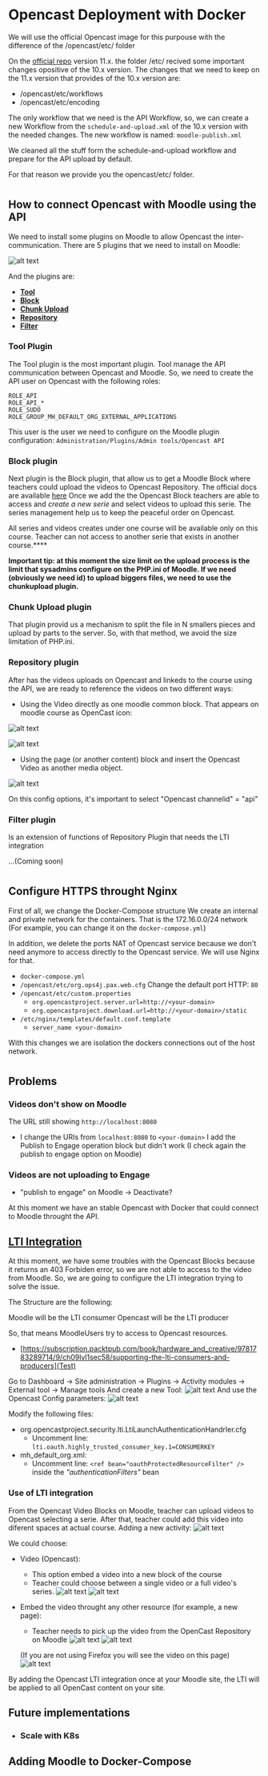 # Opencast Deployment with Docker
We will use the official Opencast image for this purpouse with the difference of the /opencast/etc/ folder

On the [official repo](https://github.com/opencast/opencast) version 11.x. the folder /etc/ recived some important changes opositive of the 10.x version. 
The changes that we need to keep on the 11.x version that provides of the 10.x version are:
- /opencast/etc/workflows
- /opencast/etc/encoding

The only workflow that we need is the API Workflow, so, we can create a new Workflow from the `schedule-and-upload.xml` of the 10.x version with the needed changes.
The new workflow is named: `moodle-publish.xml`

We cleaned all the stuff form the schedule-and-upload workflow and prepare for the API upload by default.

For that reason we provide you the opencast/etc/ folder.
#
## How to connect Opencast with Moodle using the API

We need to install some plugins on Moodle to allow Opencast the inter-communication. There are 5 plugins that we need to install on Moodle:

![alt text](https://github.com/mugenulnar/docker-opencast/blob/main/README/Pasted_image_20220110093805_1.png?raw=true)

And the plugins are:
-   **[Tool](https://moodle.docs.opencast.org/#tool/about.html)**
-   **[Block](https://moodle.docs.opencast.org/#block/about.html)**
-   **[Chunk Upload](https://moodle.docs.opencast.org/#chunkupload/about.html)**
-   **[Repository](https://moodle.docs.opencast.org/#repository/about.html)**
-   **[Filter](https://moodle.docs.opencast.org/#filter/about.html)** 

### Tool Plugin
The Tool plugin is the most important plugin. Tool manage the API communication between Opencast and Moodle. So, we need to create the API user on Opencast with the following roles:
```
ROLE_API
ROLE_API_*
ROLE_SUDO
ROLE_GROUP_MH_DEFAULT_ORG_EXTERNAL_APPLICATIONS
```

This user is the user we need to configure on the Moodle plugin configuration: `Administration/Plugins/Admin tools/Opencast API`

### Block plugin
Next plugin is the Block plugin, that allow us to get a Moodle Block where teachers could upload the videos to Opencast Repository. The official docs are available [here]()
Once we add the the Opencast Block teachers are able to access and *create a new serie* and select videos to upload this serie. The series management help us to keep the peaceful order on Opencast.

All series and videos creates under one course will be available only on this course. Teacher can not access to another serie that exists in another course.****

**Important tip: at this moment the size limit on the upload process is the limit that sysadmins configure on the PHP.ini of Moodle. If we need (obviously we need id) to upload biggers files, we need to use the chunkupload plugin.** 

### Chunk Upload plugin
That plugin provid us a mechanism to split the file in N smallers pieces and upload by parts to the server. So, with that method, we avoid the size limitation of PHP.ini.

### Repository plugin
After has the videos uploads on Opencast and linkeds to the course using the API, we are ready to reference the videos on two different ways:
- Using the Video directly as one moodle common block. That appears on moodle course as OpenCast icon:

![alt text](https://github.com/mugenulnar/docker-opencast/blob/main/README/Pasted_image_20220119140814.png?raw=true)

![alt text](https://github.com/mugenulnar/docker-opencast/blob/main/README/Pasted_image_20220119141009.png?raw=true)

- Using the page (or another content) block and insert the Opencast Video as another media object.

![alt text](https://github.com/mugenulnar/docker-opencast/blob/main/README/Pasted_image_20220119141235.png?raw=true)

On this config options, it's important to select "Opencast channelid" = "api"

### Filter plugin
Is an extension of functions of Repository Plugin that needs the LTI integration

...(Coming soon)


#
## Configure HTTPS throught Nginx
First of all, we change the Docker-Compose structure
We create an internal and private network for the containers. That is the 172.16.0.0/24 network (For example, you can change it on the `docker-compose.yml`)

In addition, we delete the ports NAT of Opencast service because we don't need anymore to access directly to the Opencast service. We will use Nginx for that.

- `docker-compose.yml`
- `/opencast/etc/org.ops4j.pax.web.cfg`
  Change the default port HTTP: `80`
- `/opencast/etc/custom.properties`
  - `org.opencastproject.server.url=http://<your-domain>`
  - `org.opencastproject.download.url=http://<your-domain>/static`
- `/etc/nginx/templates/default.conf.template`
  - `server_name <your-domain>`


With this changes we are isolation the dockers connections out of the host network.

#
## Problems

### Videos don't show on Moodle
The URL still showing `http://localhost:8080` 
- I change the URIs from `localhost:8080` to `<your-domain>`
I add the Publish to Engage operation block but didn't work (I check again the publish to engage option on Moodle)

### Videos are not uploading to Engage
- "publish to engage" on Moodle -> Deactivate?


At this moment we have an stable Opencast with Docker that could connect to Moodle throught the API.


## [LTI Integration](https://docs.opencast.org/r/11.x/admin/#modules/ltimodule/)

At this moment, we have some troubles with the Opencast Blocks because it returns an 403 Forbiden error, so we are not able to access to the video from Moodle.
So, we are going to configure the LTI integration trying to solve the issue.

The Structure are the following:

Moodle will be the LTI consumer
Opencast will be the LTI producer

So, that means MoodleUsers try to access to Opencast resources.
- [https://subscription.packtpub.com/book/hardware_and_creative/9781783289714/9/ch09lvl1sec58/supporting-the-lti-consumers-and-producers](Test)

Go to Dashboard -> Site administration -> Plugins -> Activity modules -> External tool -> Manage tools
And create a new Tool:
![alt text](https://github.com/mugenulnar/docker-opencast/blob/main/README/Pasted_image_20220126_0923.png?raw=true)
And use the Opencast Config parameters:
![alt text](https://github.com/mugenulnar/docker-opencast/blob/main/README/Pasted_image_20220126_0924.png?raw=true)

Modify the following files:
- org.opencastproject.security.lti.LtiLaunchAuthenticationHandrler.cfg
  - Uncomment line: `lti.oauth.highly_trusted_consumer_key.1=CONSUMERKEY`
- mh_default_org.xml:
  - Uncomment line: `<ref bean="oauthProtectedResourceFilter" />` inside the _"authenticationFilters"_ bean 

### Use of LTI integration

From the Opencast Video Blocks on Moodle, teacher can upload videos to Opencast selecting a serie.
After that, teacher could add this video into diferent spaces at actual course. Adding a new activity:
![alt text](https://github.com/mugenulnar/docker-opencast/blob/main/README/Pasted_image_20220126.png?raw=true)

We could choose:
- Video (Opencast):
  - This option embed a video into a new block of the course
  - Teacher could choose between a single video or a full video's series.
  ![alt text](https://github.com/mugenulnar/docker-opencast/blob/main/README/Pasted_image_20220126_0904.png?raw=true)
  ![alt text](https://github.com/mugenulnar/docker-opencast/blob/main/README/Pasted_image_20220126_0907.png?raw=true)

- Embed the video throught any other resource (for example, a new page):
  - Teacher needs to pick up the video from the OpenCast Repository on Moodle
  ![alt text](https://github.com/mugenulnar/docker-opencast/blob/main/README/Pasted_image_20220126_0912.png?raw=true)
  ![alt text](https://github.com/mugenulnar/docker-opencast/blob/main/README/Pasted_image_20220126_0913.png?raw=true)

  (If you are not using Firefox you will see the video on this page)
  ![alt text](https://github.com/mugenulnar/docker-opencast/blob/main/README/Pasted_image_20220126_0920.png?raw=true)

By adding the Opencast LTI integration once at your Moodle site, the LTI will be applied to all OpenCast content on your site.

## Future implementations
- ### Scale with K8s


## Adding Moodle to Docker-Compose
